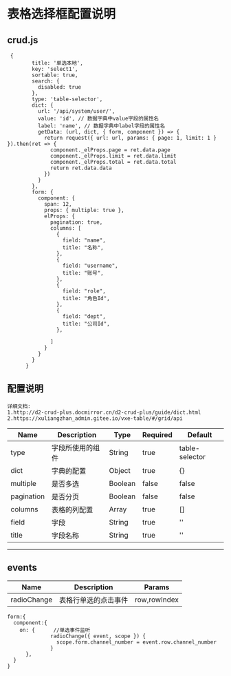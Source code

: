 <!--
 * @创建文件时间: 2021-11-09 15:41:29
 * @Auther: 猿小天
 * @最后修改人: 猿小天
 * @最后修改时间: 2021-12-08 14:41:20
 * 联系Qq:1638245306
 * @文件介绍: 
-->
# 表格选择框配置说明

## crud.js
```
 {
        title: '单选本地',
        key: 'select1',
        sortable: true,
        search: {
          disabled: true
        },
        type: 'table-selector',
        dict: {
          url: '/api/system/user/',
          value: 'id', // 数据字典中value字段的属性名
          label: 'name', // 数据字典中label字段的属性名
          getData: (url, dict, { form, component }) => {
            return request({ url: url, params: { page: 1, limit: 1 } }).then(ret => {
              component._elProps.page = ret.data.page
              component._elProps.limit = ret.data.limit
              component._elProps.total = ret.data.total
              return ret.data.data
            })
          }
        },
        form: {
          component: {
            span: 12,
            props: { multiple: true },
            elProps: {
              pagination: true,
              columns: [
                {
                  field: "name",
                  title: "名称",
                },
                {
                  field: "username",
                  title: "账号",
                },
                {
                  field: "role",
                  title: "角色Id",
                },
                {
                  field: "dept",
                  title: "公司Id",
                },

              ]
            }
          }
        }
      }
```

## 配置说明
```
详细文档:
1.http://d2-crud-plus.docmirror.cn/d2-crud-plus/guide/dict.html
2.https://xuliangzhan_admin.gitee.io/vxe-table/#/grid/api
```
 
| Name       | Description      | Type    | Required | Default        |
| ---------- | ---------------- | ------- | -------- | -------------- |
| type       | 字段所使用的组件 | String  | true     | table-selector |
| dict       | 字典的配置       | Object  | true     | {}             |
| multiple   | 是否多选         | Boolean | false    | false          |
| pagination | 是否分页         | Boolean | false    | false          |
| columns    | 表格的列配置     | Array   | true     | []             |
| field      | 字段             | String  | true     | ''             |
| title      | 字段名称         | String  | true     | ''             |
___

## events
| Name | Description | Params |
|------|-------------|--------|
| radioChange| 表格行单选的点击事件| row,rowIndex|


```
form:{
  component:{
    on: {      //单选事件监听
              radioChange({ event, scope }) {
                scope.form.channel_number = event.row.channel_number
              }  
      },
  }
}
```

